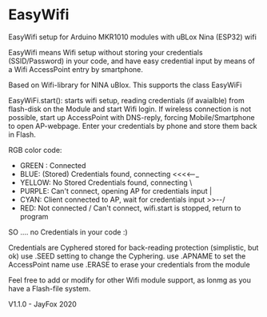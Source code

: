 # EasyWifi
EasyWifi setup for Arduino MKR1010 modules with uBLox Nina (ESP32) wifi

EasyWifi means Wifi setup without storing your credentials (SSID/Password) in your code, and have easy credential input by means of a Wifi AccessPoint entry by smartphone.

Based on Wifi-library for NINA uBlox.
This supports the class EasyWiFi

EasyWiFi.start(): starts wifi setup, reading credentials (if avaialble) from flash-disk on the Module and start Wifi login.
If wireless connection is not possible, start up AccessPoint with DNS-reply, forcing Mobile/Smartphone to open AP-webpage.
Enter your credentials by phone and store them back in Flash.

RGB color code:

 *  GREEN : Connected
 *  BLUE: (Stored) Credentials found, connecting         <<<<--_
 *  YELLOW: No Stored Credentials found, connecting             \
 *  PURPLE: Can't connect, opening AP for credentials input      |
 *  CYAN: Client connected to AP, wait for credentials input >>--/
 *  RED: Not connected / Can't connect, wifi.start is stopped, return to program


SO .... no Credentials in your code :)

Credentials are Cyphered stored for  back-reading protection (simplistic, but ok)
use .SEED setting to change the Cyphering.
use .APNAME to set the AccessPoint name
use .ERASE to erase your credentials from the module

Feel free to add or modify for other Wifi module support, as lonmg as you have a Flash-file system.

V1.1.0 - JayFox 2020
